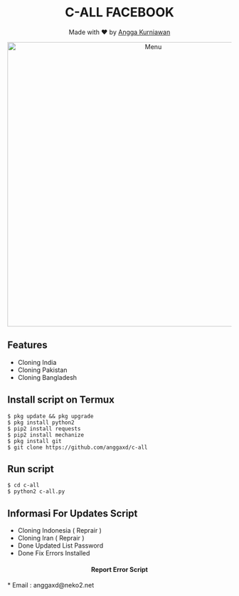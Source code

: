 <h1 align="center">
  C-ALL FACEBOOK
</h1>
</div>
<p align="center">
  Made with ❤️ by <a href="https://github.com/anggaxd">Angga Kurniawan</a>
</p>
<p align="center">
 <img src="https://github.com/anggaxd/c-all/blob/images/20200731_152622.png" width="640" title="Menu" alt="Menu">
</p>

## Features
* Cloning India
* Cloning Pakistan
* Cloning Bangladesh

## Install script on Termux
```
$ pkg update && pkg upgrade
$ pkg install python2
$ pip2 install requests
$ pip2 install mechanize
$ pkg install git
$ git clone https://github.com/anggaxd/c-all
```

## Run script
```
$ cd c-all
$ python2 c-all.py
```
## Informasi For Updates Script
* Cloning Indonesia ( Reprair )
* Cloning Iran ( Reprair )
* Done Updated List Password
* Done Fix Errors Installed

<h4 align="center">
  Report Error Script
</h4>
* Email : anggaxd@neko2.net
